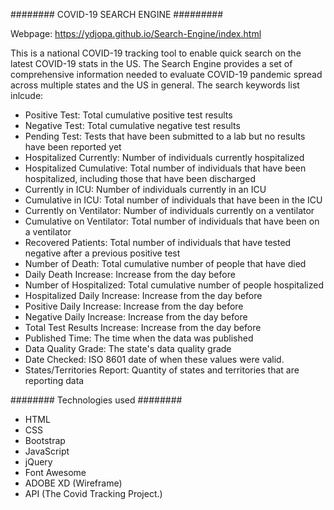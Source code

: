########   COVID-19 SEARCH ENGINE   #########

Webpage: https://ydjopa.github.io/Search-Engine/index.html

This is a national COVID-19 tracking tool to enable quick search on the latest COVID-19 stats in the US. The Search Engine provides a set of comprehensive information needed to evaluate COVID-19 pandemic spread across multiple states and the US in general. The search keywords list inlcude:
- Positive Test: Total cumulative positive test results
- Negative Test: Total cumulative negative test results
- Pending Test: Tests that have been submitted to a lab but no results have been reported yet
- Hospitalized Currently: Number of individuals currently hospitalized
- Hospitalized Cumulative: Total number of individuals that have been hospitalized, including those that have been discharged
- Currently in ICU: Number of individuals currently in an ICU
- Cumulative in ICU: Total number of individuals that have been in the ICU
- Currently on Ventilator: Number of individuals currently on a ventilator
- Cumulative on Ventilator: Total number of individuals that have been on a ventilator
- Recovered Patients: Total number of individuals that have tested negative after a previous positive test
- Number of Death: Total cumulative number of people that have died
- Daily Death Increase: Increase from the day before
- Number of Hospitalized: Total cumulative number of people hospitalized
- Hospitalized Daily Increase: Increase from the day before
- Positive Daily Increase: Increase from the day before
- Negative Daily Increase: Increase from the day before
- Total Test Results Increase: Increase from the day before
- Published Time: The time when the data was published
- Data Quality Grade: The state's data quality grade
- Date Checked: ISO 8601 date of when these values were valid.
- States/Territories Report: Quantity of states and territories that are reporting data

######## Technologies used ######## 

- HTML
- CSS
- Bootstrap
- JavaScript
- jQuery
- Font Awesome
- ADOBE XD (Wireframe)
- API (The Covid Tracking Project.)

